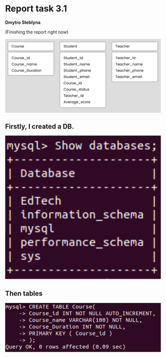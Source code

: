 # Report task 3.1

**Dmytro Steblyna**

(Finishing the report right now)

<p><img src="screenshots/3.png" width="800"/></p>

## Firstly, I created a DB.
<p><img src="screenshots/1.png" width="800"/></p>

## Then tables
<p><img src="screenshots/2.png" width="800"/></p>
